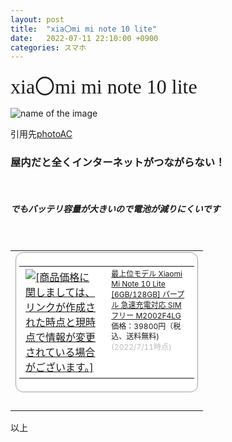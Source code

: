 ```yaml
---
layout: post
title:  "xia〇mi mi note 10 lite"
date:   2022-07-11 22:10:00 +0900
categories: スマホ
---
```



<font size="6" face="ＭＳ ゴシック">xia〇mi mi note 10 lite</font>

![name of the image](https://se8move.github.io/blog/img/24007796_s.jpg)

引用先[photoAC](https://www.photo-ac.com/main/search?q=%E3%82%B9%E3%83%9E%E3%83%BC%E3%83%88%E3%83%95%E3%82%A9%E3%83%B3&srt=dlrank&qt=&pp=70&p=1&pt=B)



<h3>屋内だと全くインターネットがつながらない！</h3><br>

<h5>でもバッテリ容量が大きいので電池が減りにくいです</h5><br>

<table border="0" cellpadding="0" cellspacing="0"><tr><td><div style="border:1px solid #95a5a6;border-radius:.75rem;background-color:#FFFFFF;width:280px;margin:0px;padding:5px;text-align:center;overflow:hidden;"><table><tr><td style="width:128px"><a href="https://hb.afl.rakuten.co.jp/ichiba/2981de98.a65a8531.2981de99.451f89f5/?pc=https%3A%2F%2Fitem.rakuten.co.jp%2Fcomoknot%2Fm2002f4lg-pp%2F&link_type=picttext&ut=eyJwYWdlIjoiaXRlbSIsInR5cGUiOiJwaWN0dGV4dCIsInNpemUiOiIxMjh4MTI4IiwibmFtIjoxLCJuYW1wIjoicmlnaHQiLCJjb20iOjEsImNvbXAiOiJkb3duIiwicHJpY2UiOjEsImJvciI6MSwiY29sIjoxLCJiYnRuIjoxLCJwcm9kIjowLCJhbXAiOmZhbHNlfQ%3D%3D" target="_blank" rel="nofollow sponsored noopener" style="word-wrap:break-word;"  ><img src="https://hbb.afl.rakuten.co.jp/hgb/2981de98.a65a8531.2981de99.451f89f5/?me_id=1397583&item_id=10000071&pc=https%3A%2F%2Fthumbnail.image.rakuten.co.jp%2F%400_mall%2Fcomoknot%2Fcabinet%2Fitem%2Fcomoknot%2Fimgrc0106196813.jpg%3F_ex%3D128x128&s=128x128&t=picttext" border="0" style="margin:2px" alt="[商品価格に関しましては、リンクが作成された時点と現時点で情報が変更されている場合がございます。]" title="[商品価格に関しましては、リンクが作成された時点と現時点で情報が変更されている場合がございます。]"></a></td><td style="vertical-align:top;width:136px;"><p style="font-size:12px;line-height:1.4em;text-align:left;margin:0px;padding:2px 6px;word-wrap:break-word"><a href="https://hb.afl.rakuten.co.jp/ichiba/2981de98.a65a8531.2981de99.451f89f5/?pc=https%3A%2F%2Fitem.rakuten.co.jp%2Fcomoknot%2Fm2002f4lg-pp%2F&link_type=picttext&ut=eyJwYWdlIjoiaXRlbSIsInR5cGUiOiJwaWN0dGV4dCIsInNpemUiOiIxMjh4MTI4IiwibmFtIjoxLCJuYW1wIjoicmlnaHQiLCJjb20iOjEsImNvbXAiOiJkb3duIiwicHJpY2UiOjEsImJvciI6MSwiY29sIjoxLCJiYnRuIjoxLCJwcm9kIjowLCJhbXAiOmZhbHNlfQ%3D%3D" target="_blank" rel="nofollow sponsored noopener" style="word-wrap:break-word;"  >最上位モデル Xiaomi Mi Note 10 Lite [6GB/128GB] パープル 急速充電対応 SIMフリー M2002F4LG</a><br><span >価格：39800円（税込、送料無料)</span> <span style="color:#BBB">(2022/7/11時点)</span></p></td></tr></table></div><br><p style="color:#000000;font-size:12px;line-height:1.4em;margin:5px;word-wrap:break-word"></p></td></tr></table>



以上  


